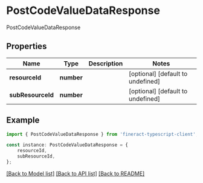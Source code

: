 # PostCodeValueDataResponse

PostCodeValueDataResponse

## Properties

Name | Type | Description | Notes
------------ | ------------- | ------------- | -------------
**resourceId** | **number** |  | [optional] [default to undefined]
**subResourceId** | **number** |  | [optional] [default to undefined]

## Example

```typescript
import { PostCodeValueDataResponse } from 'fineract-typescript-client';

const instance: PostCodeValueDataResponse = {
    resourceId,
    subResourceId,
};
```

[[Back to Model list]](../README.md#documentation-for-models) [[Back to API list]](../README.md#documentation-for-api-endpoints) [[Back to README]](../README.md)
